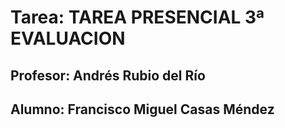 # Tarea: TAREA PRESENCIAL 3ª EVALUACION

## Profesor: Andrés Rubio del Río

## Alumno: Francisco Miguel Casas Méndez

